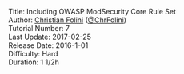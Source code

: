 Title: Including OWASP ModSecurity Core Rule Set  
Author: <a href="mailto:christian.folini@netnea.com">Christian Folini</a> (<a href="https://twitter.com/ChrFolini">@ChrFolini</a>)  
Tutorial Number: 7  
Last Update: 2017-02-25  
Release Date: 2016-1-01  
Difficulty: Hard  
Duration: 1 1/2h  
